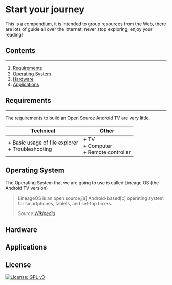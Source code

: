 # Start your journey
This is a compendium, it is intended to group resources from the Web, there are lots of guide all over the internet, never stop exploring, enjoy your reading!

## Contents

---

1. [Requirements](#requirements)
2. [Operating System](#operating-system)
3. [Hardware](#hardware)
4. [Applications](#applications)

## Requirements

---------------------------------------

The requirements to build an Open Source Android TV are very little.

| Technical                                            | Other                                       |
| ---------------------------------------------------- | ------------------------------------------- |
| + Basic usage of file explorer<br/>+ Troubleshooting | + TV<br/>+ Computer<br/>+ Remote controller |

## Operating System

The Operating System that we are going to use is called Lineage OS (the Android TV version)
> LineageOS is an open source,[a] Android-based[c] operating system for smartphones, tablets, and set-top boxes.
>
> *Source:[Wikipedia](https://en.wikipedia.org/wiki/LineageOS)*

## Hardware

## Applications

## License

[![License: GPL v3](https://img.shields.io/badge/License-GPLv3-blue.svg)](https://www.gnu.org/licenses/gpl-3.0)
